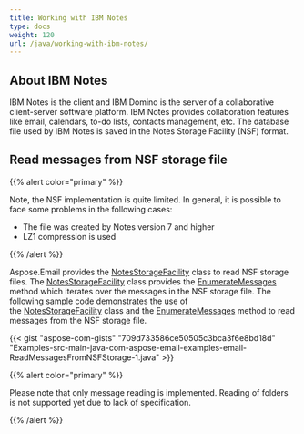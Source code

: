 ```yaml
---
title: Working with IBM Notes
type: docs
weight: 120
url: /java/working-with-ibm-notes/
---
```



## **About IBM Notes**
IBM Notes is the client and IBM Domino is the server of a collaborative client-server software platform. IBM Notes provides collaboration features like email, calendars, to-do lists, contacts management, etc. The database file used by IBM Notes is saved in the Notes Storage Facility (NSF) format.
## **Read messages from NSF storage file**

{{% alert color="primary" %}} 

Note, the NSF implementation is quite limited.
In general, it is possible to face some problems in the following cases:
 - The file was created by Notes version 7 and higher
 - LZ1 compression is used

{{% /alert %}}

Aspose.Email provides the [NotesStorageFacility](https://reference.aspose.com/email/java/com.aspose.email/notesstoragefacility) class to read NSF storage files. The [NotesStorageFacility](https://reference.aspose.com/email/java/com.aspose.email/notesstoragefacility) class provides the [EnumerateMessages](https://reference.aspose.com/email/java/com.aspose.email/NotesStorageFacility#enumerateMessages\(\)) method which iterates over the messages in the NSF storage file. The following sample code demonstrates the use of the [NotesStorageFacility](https://reference.aspose.com/email/java/com.aspose.email/notesstoragefacility) class and the [EnumerateMessages](https://reference.aspose.com/email/java/com.aspose.email/NotesStorageFacility#enumerateMessages\(\)) method to read messages from the NSF storage file. 



{{< gist "aspose-com-gists" "709d733586ce50505c3bca3f6e8bd18d" "Examples-src-main-java-com-aspose-email-examples-email-ReadMessagesFromNSFStorage-1.java" >}}

{{% alert color="primary" %}} 

Please note that only message reading is implemented. Reading of folders is not supported yet due to lack of specification.

{{% /alert %}}

